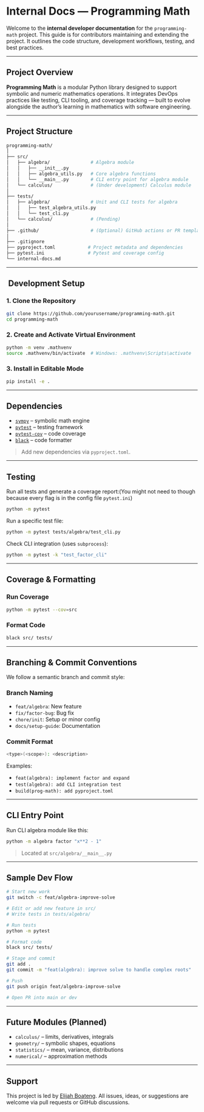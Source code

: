 # Internal Docs — Programming Math

Welcome to the **internal developer documentation** for the `programming-math` project. This guide is for contributors maintaining and extending the project. It outlines the code structure, development workflows, testing, and best practices.

---

## Project Overview

**Programming Math** is a modular Python library designed to support symbolic and numeric mathematics operations. It integrates DevOps practices like testing, CLI tooling, and coverage tracking — built to evolve alongside the author’s learning in mathematics with software engineering.

---

## Project Structure

```bash
programming-math/
│
├── src/
│   ├── algebra/               # Algebra module
│   │   ├── __init__.py
│   │   ├── algebra_utils.py   # Core algebra functions
│   │   └── __main__.py        # CLI entry point for algebra module
│   └── calculus/              # (Under development) Calculus module
│
├── tests/
│   ├── algebra/               # Unit and CLI tests for algebra
│   │   ├── test_algebra_utils.py
│   │   └── test_cli.py
│   └── calculus/              # (Pending)
│
├── .github/                   # (Optional) GitHub actions or PR templates
│
├── .gitignore
├── pyproject.toml            # Project metadata and dependencies
├── pytest.ini                # Pytest and coverage config
└── internal-docs.md          
```

---

## ️ Development Setup

### 1. Clone the Repository

```bash
git clone https://github.com/yourusername/programming-math.git
cd programming-math
```

### 2. Create and Activate Virtual Environment

```bash
python -m venv .mathvenv
source .mathvenv/bin/activate  # Windows: .mathvenv\Scripts\activate
```

### 3. Install in Editable Mode

```bash
pip install -e .
```

---

##  Dependencies

* [`sympy`](https://www.sympy.org/) – symbolic math engine
* [`pytest`](https://docs.pytest.org/) – testing framework
* [`pytest-cov`](https://pytest-cov.readthedocs.io/) – code coverage
* [`black`](https://black.readthedocs.io/) – code formatter

> Add new dependencies via `pyproject.toml`.

---

## Testing

Run all tests and generate a coverage report:(You might not need to though because every flag is in the config file `pytest.ini`)

```bash
python -m pytest
```

Run a specific test file:

```bash
python -m pytest tests/algebra/test_cli.py
```

Check CLI integration (uses `subprocess`):

```bash
python -m pytest -k "test_factor_cli"
```

---

##  Coverage & Formatting

### Run Coverage

```bash
python -m pytest --cov=src
```

### Format Code

```bash
black src/ tests/
```

---

##  Branching & Commit Conventions

We follow a semantic branch and commit style:

### Branch Naming

* `feat/algebra`: New feature
* `fix/factor-bug`: Bug fix
* `chore/init`: Setup or minor config
* `docs/setup-guide`: Documentation

### Commit Format

```bash
<type>(<scope>): <description>
```

Examples:

* `feat(algebra): implement factor and expand`
* `test(algebra): add CLI integration test`
* `build(prog-math): add pyproject.toml`

---

## CLI Entry Point

Run CLI algebra module like this:

```bash
python -m algebra factor "x**2 - 1"
```

> Located at `src/algebra/__main__.py`

---

##  Sample Dev Flow

```bash
# Start new work
git switch -c feat/algebra-improve-solve

# Edit or add new feature in src/
# Write tests in tests/algebra/

# Run tests
python -m pytest

# Format code
black src/ tests/

# Stage and commit
git add .
git commit -m "feat(algebra): improve solve to handle complex roots"

# Push
git push origin feat/algebra-improve-solve

# Open PR into main or dev
```

---

##  Future Modules (Planned)

* `calculus/` – limits, derivatives, integrals
* `geometry/` – symbolic shapes, equations
* `statistics/` – mean, variance, distributions
* `numerical/` – approximation methods

---

##  Support

This project is led by [Elijah Boateng](mailto:eb.adutwum@gmail.com).
All issues, ideas, or suggestions are welcome via pull requests or GitHub discussions.
